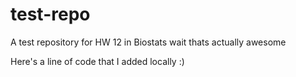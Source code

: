 # test-repo
A test repository for HW 12 in Biostats
wait thats actually awesome



Here's a line of code that I added locally :)
